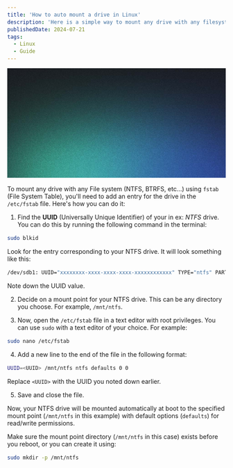 ```yaml
---
title: 'How to auto mount a drive in Linux'
description: 'Here is a simple way to mount any drive with any filesystem in Linux , using `fstab`'
publishedDate: 2024-07-21
tags:
  - Linux
  - Guide
---
```


![](/public/blog-placeholder-2.jpg)

To mount any drive with any File system (NTFS, BTRFS, etc...) using `fstab` (File System Table), you'll need to add an entry for the drive in the `/etc/fstab` file. Here's how you can do it:

1. Find the **UUID** (Universally Unique Identifier) of your in ex: _NTFS_ drive. You can do this by running the following command in the terminal:

```bash
sudo blkid
```

Look for the entry corresponding to your NTFS drive. It will look something like this:

```bash
/dev/sdb1: UUID="xxxxxxxx-xxxx-xxxx-xxxx-xxxxxxxxxxxx" TYPE="ntfs" PARTUUID="xxxxxxxx-xx"
```

Note down the UUID value.

2. Decide on a mount point for your NTFS drive. This can be any directory you choose. For example, `/mnt/ntfs`.

3. Now, open the `/etc/fstab` file in a text editor with root privileges. You can use `sudo` with a text editor of your choice. For example:

```bash
sudo nano /etc/fstab
```

4. Add a new line to the end of the file in the following format:

```bash
UUID=<UUID> /mnt/ntfs ntfs defaults 0 0
```

Replace `<UUID>` with the UUID you noted down earlier.

5. Save and close the file.

Now, your NTFS drive will be mounted automatically at boot to the specified mount point (`/mnt/ntfs` in this example) with default options (`defaults`) for read/write permissions.

Make sure the mount point directory (`/mnt/ntfs` in this case) exists before you reboot, or you can create it using:

```bash
sudo mkdir -p /mnt/ntfs
```
